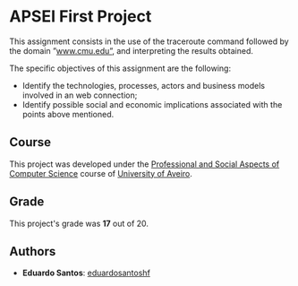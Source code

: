 # APSEI First Project

This assignment consists in the use of the traceroute command followed by the domain ”www.cmu.edu”, and interpreting the results obtained.

The specific objectives of this assignment are the following:
* Identify the technologies, processes, actors and business models involved in an web connection;
* Identify possible social and economic implications associated with the points above mentioned.

## Course
This project was developed under the [Professional and Social Aspects of Computer Science](https://www.ua.pt/en/uc/12271) course of [University of Aveiro](https://www.ua.pt/).

## Grade 
This project's grade was **17** out of 20.

## Authors
* **Eduardo Santos**: [eduardosantoshf](https://github.com/eduardosantoshf)
